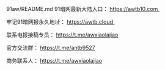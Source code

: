 91aw/README.md
91暗网最新大陆入口： https://awtb10.com 

牢记91暗网报永久地址： https://awtb.cloud 

联系电报接稿专员： https://t.me/awxiaolajiao

官方交流群： https://t.me/antb9527

商务联系人： https://t.me/awxiaolajiao

